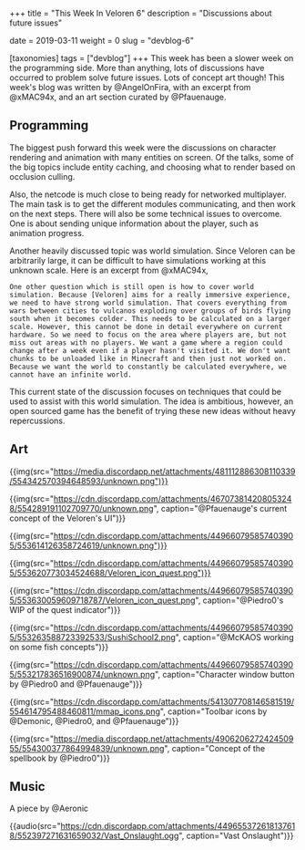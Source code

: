 +++
title = "This Week In Veloren 6"
description = "Discussions about future issues"

date = 2019-03-11
weight = 0
slug = "devblog-6"

[taxonomies]
tags = ["devblog"]
+++
This week has been a slower week on the programming side. More than anything, lots of discussions have occurred to problem solve future issues. Lots of concept art though! This week's blog was written by @AngelOnFira, with an excerpt from @xMAC94x, and an art section curated by @Pfauenauge.

## Programming

The biggest push forward this week were the discussions on character rendering and animation with many entities on screen. Of the talks, some of the big topics include entity caching, and choosing what to render based on occlusion culling.

Also, the netcode is much close to being ready for networked multiplayer. The main task is to get the different modules communicating, and then work on the next steps. There will also be some technical issues to overcome. One is about sending unique information about the player, such as animation progress.

Another heavily discussed topic was world simulation. Since Veloren can be arbitrarily large, it can be difficult to have simulations working at this unknown scale. Here is an excerpt from @xMAC94x,

`
One other question which is still open is how to cover world simulation. Because [Veloren] aims for a really immersive experience, we need to have strong world simulation. That covers everything from wars between cities to vulcanos exploding over groups of birds flying south when it becomes colder. This needs to be calculated on a larger scale. However, this cannot be done in detail everywhere on current hardware. So we need to focus on the area where players are, but not miss out areas with no players. We want a game where a region could change after a week even if a player hasn't visited it. We don't want chunks to be unloaded like in Minecraft and then just not worked on. Because we want the world to constantly be calculated everywhere, we cannot have an infinite world.
`

This current state of the discussion focuses on techniques that could be used to assist with this world simulation. The idea is ambitious, however, an open sourced game has the benefit of trying these new ideas without heavy repercussions.

## Art

{{img(src="https://media.discordapp.net/attachments/481112886308110339/554342570394648593/unknown.png")}}

{{img(src="https://cdn.discordapp.com/attachments/467073814208053248/554289191102709770/unknown.png", caption="@Pfauenauge's current concept of the Veloren's UI")}}

{{img(src="https://cdn.discordapp.com/attachments/449660795857403905/553614126358724619/unknown.png")}}

{{img(src="https://cdn.discordapp.com/attachments/449660795857403905/553620773034524688/Veloren_icon_quest.png")}}

{{img(src="https://cdn.discordapp.com/attachments/449660795857403905/553630059609718787/Veloren_icon_quest.png", caption="@Piedro0's WIP of the quest indicator")}}

{{img(src="https://cdn.discordapp.com/attachments/449660795857403905/553263588723392533/SushiSchool2.png", caption="@McKAOS working on some fish concepts")}}

{{img(src="https://cdn.discordapp.com/attachments/449660795857403905/553217836516900874/unknown.png", caption="Character window button by @Piedro0 and @Pfauenauge")}}

{{img(src="https://cdn.discordapp.com/attachments/541307708146581519/554614795488460811/mmap_icons.png", caption="Toolbar icons by @Demonic, @Piedro0, and @Pfauenauge")}}

{{img(src="https://media.discordapp.net/attachments/490620627242450955/554300377864994839/unknown.png", caption="Concept of the spellbook by @Piedro0")}}

## Music

A piece by @Aeronic

{{audio(src="https://cdn.discordapp.com/attachments/449655372618137618/552397271631659032/Vast_Onslaught.ogg", caption="Vast Onslaught")}}